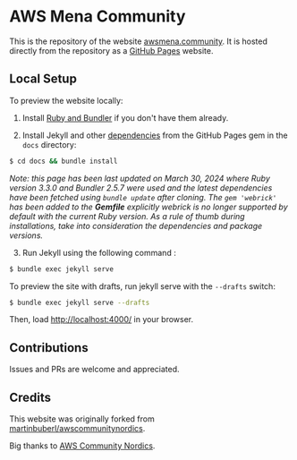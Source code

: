 # AWS Mena Community

This is the repository of the website [awsmena.community](https://awsmena.community). It is hosted directly from the repository as a [GitHub Pages](https://pages.github.com/) website.

## Local Setup

To preview the website locally:

1. Install [Ruby and Bundler](https://help.github.com/articles/setting-up-your-github-pages-site-locally-with-jekyll/) if you don't have them already.

2. Install Jekyll and other [dependencies](https://pages.github.com/versions/) from the GitHub Pages gem in the `docs` directory:

```sh
$ cd docs && bundle install
```

*Note: this page has been last updated on March 30, 2024 where Ruby version 3.3.0 and Bundler 2.5.7 were used and the latest dependencies have been fetched using ```bundle update``` after cloning. The ```gem 'webrick'``` has been added to the **Gemfile** explicitly webrick is no longer supported by default with the current Ruby version. As a rule of thumb during installations, take into consideration the dependencies and package versions.*

3. Run Jekyll using the following command :

```sh
$ bundle exec jekyll serve
```

To preview the site with drafts, run jekyll serve with the `--drafts` switch:

```sh
$ bundle exec jekyll serve --drafts
```

Then, load [http://localhost:4000/](http://localhost:4000/) in your browser.

## Contributions

Issues and PRs are welcome and appreciated.

## Credits

This website was originally forked from [martinbuberl/awscommunitynordics](https://github.com/martinbuberl/awscommunitynordics). 

Big thanks to [AWS Community Nordics](https://awscommunitynordics.org/).
